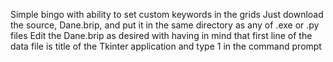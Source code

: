 Simple bingo with ability to set custom keywords in the grids
Just download the source, Dane.brip, and put it in the same directory as any of .exe or .py files
Edit the Dane.brip as desired with having in mind that first line of the data file is title of the Tkinter application
and type 1 in the command prompt
